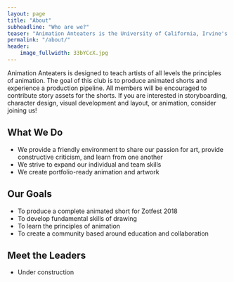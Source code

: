 ```yaml
---
layout: page
title: "About"
subheadline: "Who are we?"
teaser: "Animation Anteaters is the University of California, Irvine's animation production club."
permalink: "/about/"
header:
    image_fullwidth: 33bYCcX.jpg
---
```


Animation Anteaters is designed to teach artists of all levels the principles of animation. The goal of this club is to produce animated shorts and experience a production pipeline. All members will be encouraged to contribute story assets for the shorts. If you are interested in storyboarding, character design, visual development and layout, or animation, consider joining us! 

## What We Do

* We provide a friendly environment to share our passion for art,
provide constructive criticism, and learn from one another
* We strive to expand our individual and team skills
* We create portfolio-ready animation and artwork

## Our Goals

* To produce a complete animated short for Zotfest 2018
* To develop fundamental skills of drawing
* To learn the principles of animation
* To create a community based around education and collaboration

## Meet the Leaders

* Under construction

